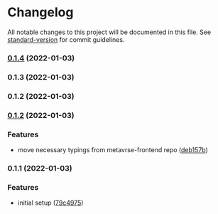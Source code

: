 # Changelog

All notable changes to this project will be documented in this file. See [standard-version](https://github.com/conventional-changelog/standard-version) for commit guidelines.

### [0.1.4](https://github.com/startupdevhouse/metavrse-lib-package/compare/v0.1.3...v0.1.4) (2022-01-03)

### 0.1.3 (2022-01-03)

### 0.1.2 (2022-01-03)

### [0.1.2](https://github.com/startupdevhouse/metavrse-lib-package/compare/v0.1.1...v0.1.2) (2022-01-03)


### Features

* move necessary typings from metavrse-frontend repo ([deb157b](https://github.com/startupdevhouse/metavrse-lib-package/commit/deb157ba4900a44182a511ca0a7cd16cb340ab80))

### 0.1.1 (2022-01-03)


### Features

* initial setup ([79c4975](https://github.com/startupdevhouse/metavrse-lib-package/commit/79c49757f32d47c7093fe9d89c88b7198c66a221))
